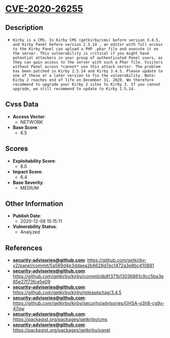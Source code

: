 
# [CVE-2020-26255](https://cve.mitre.org/cgi-bin/cvename.cgi?name=CVE-2020-26255)

## Description

- `Kirby is a CMS. In Kirby CMS (getkirby/cms) before version 3.4.5, and Kirby Panel before version 2.5.14 , an editor with full access to the Kirby Panel can upload a PHP .phar file and execute it on the server. This vulnerability is critical if you might have potential attackers in your group of authenticated Panel users, as they can gain access to the server with such a Phar file. Visitors without Panel access *cannot* use this attack vector. The problem has been patched in Kirby 2.5.14 and Kirby 3.4.5. Please update to one of these or a later version to fix the vulnerability. Note: Kirby 2 reaches end of life on December 31, 2020. We therefore recommend to upgrade your Kirby 2 sites to Kirby 3. If you cannot upgrade, we still recommend to update to Kirby 2.5.14.`

## Cvss Data

- **Access Vector**:
  - NETWORK
- **Base Score**:
  - 6.5

## Scores

- **Exploitability Score**:
  - 8.0
- **Impact Score**:
  - 6.4
- **Base Severity**:
  - MEDIUM

## Other Information

- **Publish Date**:
  - 2020-12-08 15:15:11
- **Vulnerability Status**:
  - Analyzed

## References

- **security-advisories@github.com**: https://github.com/getkirby-v2/panel/commit/5a569d4e3ddaea2b6628d7ec1472a3e8bc410881
- **security-advisories@github.com**: https://github.com/getkirby/kirby/commit/db8f371b13036861c9cc5ba3e85e27f73fce5e09
- **security-advisories@github.com**: https://github.com/getkirby/kirby/releases/tag/3.4.5
- **security-advisories@github.com**: https://github.com/getkirby/kirby/security/advisories/GHSA-g3h8-cg9x-47qw
- **security-advisories@github.com**: https://packagist.org/packages/getkirby/cms
- **security-advisories@github.com**: https://packagist.org/packages/getkirby/panel
